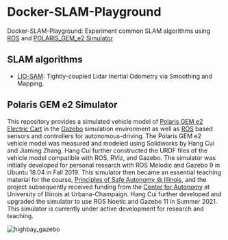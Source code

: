 # Docker-SLAM-Playground

Docker-SLAM-Playground: Experiment common SLAM algorithms using [ROS](https://wiki.ros.org/noetic) and [POLARIS_GEM_e2 Simulator](https://gitlab.engr.illinois.edu/gemillins/POLARIS_GEM_e2)



## SLAM algorithms

- [LIO-SAM](LIO-SAM/README.md): Tightly-coupled Lidar Inertial Odometry via Smoothing and Mapping.


## Polaris GEM e2 Simulator
This repository provides a simulated vehicle model of [Polaris GEM e2 Electric Cart](https://gem.polaris.com/en-us/e2/) in the [Gazebo](http://gazebosim.org/) simulation environment as well as [ROS](https://www.ros.org/) based sensors and controllers for autonomous-driving. The Polaris GEM e2 vehicle model was measured and modeled using Solidworks by Hang Cui and Jiaming Zhang. Hang Cui further constructed the URDF files of the vehicle model compatible with ROS, RViz, and Gazebo.
The simulator was initially developed for personal research with ROS Melodic and Gazebo 9 in Ubuntu 18.04 in Fall 2019. This simulator then became an essential teaching material for the course, [Principles of Safe Autonomy @ Illinois](https://publish.illinois.edu/safe-autonomy/), and the project subsequently received funding from the [Center for Autonomy](https://autonomy.illinois.edu/) at University of Illinois at Urbana-Champaign. Hang Cui further developed and upgraded the simulator to use ROS Noetic and Gazebo 11 in Summer 2021. This simulator is currently under active development for research and teaching.

![highbay_gazebo](https://gitlab.engr.illinois.edu/gemillins/POLARIS_GEM_e2/-/raw/main/images/highbay_gazebo.png)